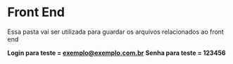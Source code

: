 # Front End

Essa pasta vai ser utilizada para guardar os arquivos relacionados ao front end

**Login para teste = exemplo@exemplo.com.br**
**Senha para teste = 123456**